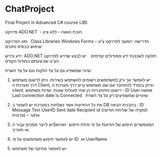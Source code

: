 
# ChatProject
Final Project in Advanced C# course (JB)



פרויקט ADO.NET  - חובת הגשה - ללא ציון

סוג הפרויקט:  Class Libraries Windows Forms
הדרישה: המשך לפרויקט צ'ט – שימוש בבסיס נתונים

ידע נדרש:
ADO.NET
חלוקה לשכבות
ידע ממודולים קודמים
 
 יש לבצע שדרוג לפרויקט הצ'ט שביצעתם במודול הקודם.

שינוי שמשפיע גם על צד הלקוח וגם על צד השרת:
1. יש לאפשר אך ורק למשתמשים רשומים להשתמש בשירות. ניתן לרשום משתמש דרך מערכת ה Client, וניתן בנפרד להתחבר עם שם משתמש קיים דרך מערכת ה-client. רישום והתחברות הן שתי פעולות שונות.
שדות משתמש :
ID
User name		
Last connection date
Is Connected
 
שינויים שמשפיעים רק על צד השרת:
2. את כל ההודעות אשר נשלחות במערכת יש לשמור ב DB בתבנית הבאה :
ID
Message Text
UserID
Sent date
Recipient id (למקרה של שליחת הודעה פרטית) – אתגר

3. יש לייצר מסכים עבור הServer המאפשרים חיפוש של הודעות על פי מילת חיפוש  או תאריך.
4. יש לאפשר חיפוש משתמשים על פי ID  או UserName
5. יש לאפשר מחיקה של משתמש.
